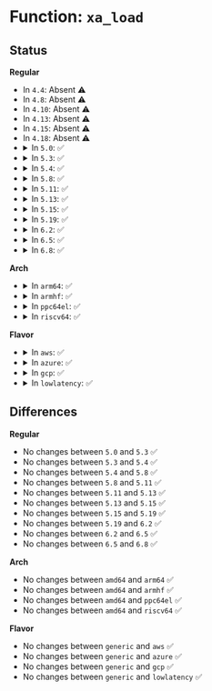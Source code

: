 # Function: <code>xa_load</code>

## Status
<b>Regular</b>
<ul>
<li>
In <code>4.4</code>: Absent ⚠️
</li>
<li>
In <code>4.8</code>: Absent ⚠️
</li>
<li>
In <code>4.10</code>: Absent ⚠️
</li>
<li>
In <code>4.13</code>: Absent ⚠️
</li>
<li>
In <code>4.15</code>: Absent ⚠️
</li>
<li>
In <code>4.18</code>: Absent ⚠️
</li>
<li>
<details>
<summary>In <code>5.0</code>: ✅</summary>

```c
void *xa_load(struct xarray *xa, long unsigned int index);
```

**Collision:** Unique Global

**Inline:** No

**Transformation:** False

**Instances:**

```
In lib/xarray.c (ffffffff81a17a00)
Location: lib/xarray.c:1266
Inline: False
Direct callers:
  - kernel/memremap.c:get_dev_pagemap
  - mm/readahead.c:__do_page_cache_readahead
  - mm/shmem.c:shmem_getpage_gfp
  - mm/shmem.c:shmem_getpage_gfp
```
**Symbols:**

```
ffffffff81a17a00-ffffffff81a17a79: xa_load (STB_GLOBAL)
```
</details>
</li>
<li>
<details>
<summary>In <code>5.3</code>: ✅</summary>

```c
void *xa_load(struct xarray *xa, long unsigned int index);
```

**Collision:** Unique Global

**Inline:** No

**Transformation:** False

**Instances:**

```
In lib/xarray.c (ffffffff81a876b0)
Location: lib/xarray.c:1285
Inline: False
Direct callers:
  - mm/readahead.c:__do_page_cache_readahead
  - mm/shmem.c:shmem_swapin_page
  - mm/shmem.c:shmem_swapin_page
  - mm/shmem.c:shmem_swapin_page
  - mm/memremap.c:get_dev_pagemap
```
**Symbols:**

```
ffffffff81a876b0-ffffffff81a8772b: xa_load (STB_GLOBAL)
```
</details>
</li>
<li>
<details>
<summary>In <code>5.4</code>: ✅</summary>

```c
void *xa_load(struct xarray *xa, long unsigned int index);
```

**Collision:** Unique Global

**Inline:** No

**Transformation:** False

**Instances:**

```
In lib/xarray.c (ffffffff81abe950)
Location: lib/xarray.c:1296
Inline: False
Direct callers:
  - mm/readahead.c:__do_page_cache_readahead
  - mm/shmem.c:shmem_confirm_swap
  - mm/memremap.c:get_dev_pagemap
```
**Symbols:**

```
ffffffff81abe950-ffffffff81abe9cb: xa_load (STB_GLOBAL)
```
</details>
</li>
<li>
<details>
<summary>In <code>5.8</code>: ✅</summary>

```c
void *xa_load(struct xarray *xa, long unsigned int index);
```

**Collision:** Unique Global

**Inline:** No

**Transformation:** False

**Instances:**

```
In lib/xarray.c (ffffffff815fb090)
Location: lib/xarray.c:1298
Inline: False
Direct callers:
  - mm/readahead.c:page_cache_readahead_unbounded
  - mm/readahead.c:read_pages
  - mm/readahead.c:read_pages
  - mm/shmem.c:shmem_swapin_page
  - mm/shmem.c:shmem_swapin_page
  - mm/memremap.c:get_dev_pagemap
  - fs/mpage.c:mpage_readahead
  - fs/iomap/buffered-io.c:iomap_readahead_actor
  - fs/ext4/readpage.c:ext4_mpage_readpages
  - drivers/iommu/ioasid.c:ioasid_find
  - drivers/iommu/ioasid.c:ioasid_free
  - drivers/iommu/ioasid.c:ioasid_set_data
  - drivers/base/memory.c:walk_memory_blocks
  - drivers/base/memory.c:remove_memory_block_devices
  - drivers/base/memory.c:create_memory_block_devices
  - drivers/base/memory.c:init_memory_block
  - drivers/base/memory.c:find_memory_block
  - net/core/devlink.c:devlink_nl_cmd_region_new
  - net/core/devlink.c:__devlink_snapshot_id_decrement
  - net/core/devlink.c:__devlink_snapshot_id_increment
```
**Symbols:**

```
ffffffff815fb090-ffffffff815fb10b: xa_load (STB_GLOBAL)
```
</details>
</li>
<li>
<details>
<summary>In <code>5.11</code>: ✅</summary>

```c
void *xa_load(struct xarray *xa, long unsigned int index);
```

**Collision:** Unique Global

**Inline:** No

**Transformation:** False

**Instances:**

```
In lib/xarray.c (ffffffff8161fb80)
Location: lib/xarray.c:1448
Inline: False
Direct callers:
  - arch/x86/kernel/cpu/sgx/encl.c:sgx_encl_load_page
  - mm/filemap.c:__add_to_page_cache_locked
  - mm/readahead.c:page_cache_ra_unbounded
  - mm/readahead.c:read_pages
  - mm/readahead.c:read_pages
  - mm/shmem.c:shmem_swapin_page
  - mm/shmem.c:shmem_swapin_page
  - mm/vmalloc.c:vb_free
  - mm/memremap.c:get_dev_pagemap
  - fs/mpage.c:mpage_readahead
  - fs/io_uring.c:io_uring_flush
  - fs/io_uring.c:io_uring_flush
  - fs/io_uring.c:io_uring_flush
  - fs/io_uring.c:io_uring_add_task_file
  - fs/iomap/buffered-io.c:iomap_readahead_actor
  - fs/ext4/readpage.c:ext4_mpage_readpages
  - drivers/iommu/ioasid.c:ioasid_find
  - drivers/iommu/ioasid.c:ioasid_put
  - drivers/iommu/ioasid.c:ioasid_get
  - drivers/iommu/ioasid.c:ioasid_set_data
  - drivers/base/memory.c:walk_memory_blocks
  - drivers/base/memory.c:remove_memory_block_devices
  - drivers/base/memory.c:create_memory_block_devices
  - drivers/base/memory.c:init_memory_block
  - drivers/base/memory.c:find_memory_block
  - net/core/devlink.c:devlink_nl_cmd_region_new
  - net/core/devlink.c:__devlink_snapshot_id_decrement
  - net/core/devlink.c:__devlink_snapshot_id_increment
```
**Symbols:**

```
ffffffff8161fb80-ffffffff8161fc0d: xa_load (STB_GLOBAL)
```
</details>
</li>
<li>
<details>
<summary>In <code>5.13</code>: ✅</summary>

```c
void *xa_load(struct xarray *xa, long unsigned int index);
```

**Collision:** Unique Global

**Inline:** No

**Transformation:** False

**Instances:**

```
In lib/xarray.c (ffffffff81603300)
Location: lib/xarray.c:1449
Inline: False
Direct callers:
  - arch/x86/kernel/cpu/sgx/encl.c:sgx_encl_load_page
  - arch/x86/kernel/cpu/sgx/virt.c:sgx_vepc_fault
  - mm/filemap.c:__add_to_page_cache_locked
  - mm/readahead.c:readahead_expand
  - mm/readahead.c:readahead_expand
  - mm/readahead.c:page_cache_ra_unbounded
  - mm/readahead.c:read_pages
  - mm/readahead.c:read_pages
  - mm/shmem.c:shmem_swapin_page
  - mm/shmem.c:shmem_swapin_page
  - mm/vmalloc.c:vb_free
  - mm/swap_state.c:get_shadow_from_swap_cache
  - mm/memremap.c:get_dev_pagemap
  - fs/mpage.c:mpage_readahead
  - fs/io_uring.c:__io_uring_add_task_file
  - fs/io_uring.c:io_init_req
  - fs/io_uring.c:io_issue_sqe
  - fs/io_uring.c:io_provide_buffers
  - fs/iomap/buffered-io.c:iomap_readahead_actor
  - fs/ext4/readpage.c:ext4_mpage_readpages
  - block/bio.c:bioset_init
  - block/bio.c:bioset_exit
  - block/genhd.c:blk_lookup_devt
  - block/partitions/core.c:add_partition
  - drivers/iommu/ioasid.c:ioasid_find
  - drivers/iommu/ioasid.c:ioasid_put
  - drivers/iommu/ioasid.c:ioasid_get
  - drivers/iommu/ioasid.c:ioasid_set_data
  - drivers/base/memory.c:walk_memory_blocks
  - drivers/base/memory.c:remove_memory_block_devices
  - drivers/base/memory.c:create_memory_block_devices
  - drivers/base/memory.c:init_memory_block
  - drivers/base/memory.c:find_memory_block
  - net/core/devlink.c:devlink_nl_cmd_region_new
  - net/core/devlink.c:__devlink_region_snapshot_create
  - net/core/devlink.c:__devlink_snapshot_id_decrement
```
**Symbols:**

```
ffffffff81603300-ffffffff8160338d: xa_load (STB_GLOBAL)
```
</details>
</li>
<li>
<details>
<summary>In <code>5.15</code>: ✅</summary>

```c
void *xa_load(struct xarray *xa, long unsigned int index);
```

**Collision:** Unique Global

**Inline:** No

**Transformation:** False

**Instances:**

```
In lib/xarray.c (ffffffff816718a0)
Location: lib/xarray.c:1449
Inline: False
Direct callers:
  - arch/x86/kernel/cpu/sgx/encl.c:sgx_encl_load_page
  - arch/x86/kernel/cpu/sgx/virt.c:sgx_vepc_fault
  - mm/filemap.c:__add_to_page_cache_locked
  - mm/readahead.c:readahead_expand
  - mm/readahead.c:readahead_expand
  - mm/readahead.c:page_cache_ra_unbounded
  - mm/readahead.c:read_pages
  - mm/readahead.c:read_pages
  - mm/shmem.c:shmem_swapin_page
  - mm/shmem.c:shmem_swapin_page
  - mm/vmalloc.c:vb_free
  - mm/swap_state.c:get_shadow_from_swap_cache
  - mm/memremap.c:get_dev_pagemap
  - fs/mpage.c:mpage_readahead
  - fs/io_uring.c:__io_uring_add_tctx_node
  - fs/io_uring.c:io_init_req
  - fs/io_uring.c:io_issue_sqe
  - fs/io_uring.c:io_provide_buffers
  - fs/iomap/buffered-io.c:iomap_readahead
  - fs/ext4/readpage.c:ext4_mpage_readpages
  - block/bio.c:bioset_init
  - block/bio.c:bioset_exit
  - block/genhd.c:blk_lookup_devt
  - block/partitions/core.c:bdev_resize_partition
  - block/partitions/core.c:bdev_del_partition
  - block/partitions/core.c:add_partition
  - drivers/iommu/intel/svm.c:prq_event_thread
  - drivers/iommu/intel/svm.c:intel_svm_bind_mm
  - drivers/iommu/intel/svm.c:pasid_to_svm_sdev
  - drivers/iommu/ioasid.c:ioasid_find
  - drivers/iommu/ioasid.c:ioasid_put
  - drivers/iommu/ioasid.c:ioasid_get
  - drivers/iommu/ioasid.c:ioasid_set_data
  - drivers/base/memory.c:memory_group_find_by_id
  - drivers/base/memory.c:memory_group_unregister
  - drivers/base/memory.c:walk_memory_blocks
  - drivers/base/memory.c:remove_memory_block_devices
  - drivers/base/memory.c:create_memory_block_devices
  - drivers/base/memory.c:init_memory_block
  - drivers/base/memory.c:find_memory_block
  - drivers/vfio/vfio.c:vfio_assign_device_set
  - net/core/devlink.c:devlink_nl_cmd_region_new
  - net/core/devlink.c:__devlink_region_snapshot_create
  - net/core/devlink.c:__devlink_snapshot_id_decrement
```
**Symbols:**

```
ffffffff816718a0-ffffffff8167192d: xa_load (STB_GLOBAL)
```
</details>
</li>
<li>
<details>
<summary>In <code>5.19</code>: ✅</summary>

```c
void *xa_load(struct xarray *xa, long unsigned int index);
```

**Collision:** Unique Global

**Inline:** No

**Transformation:** False

**Instances:**

```
In lib/xarray.c (ffffffff8178c860)
Location: lib/xarray.c:1456
Inline: False
Direct callers:
  - arch/x86/kernel/cpu/sgx/encl.c:sgx_encl_load_page
  - arch/x86/kernel/cpu/sgx/encl.c:__sgx_encl_eldu
  - arch/x86/kernel/cpu/sgx/main.c:arch_memory_failure
  - arch/x86/kernel/cpu/sgx/main.c:arch_is_platform_page
  - arch/x86/kernel/cpu/sgx/virt.c:sgx_vepc_fault
  - kernel/irq/msi.c:msi_domain_populate_irqs
  - kernel/irq/msi.c:msi_get_virq
  - mm/filemap.c:__filemap_add_folio
  - mm/readahead.c:readahead_expand
  - mm/readahead.c:readahead_expand
  - mm/readahead.c:page_cache_ra_unbounded
  - mm/readahead.c:read_pages
  - mm/readahead.c:read_pages
  - mm/shmem.c:shmem_swapin_folio
  - mm/shmem.c:shmem_swapin_folio
  - mm/shmem.c:shmem_swapin_folio
  - mm/shmem.c:shmem_swapin_folio
  - mm/list_lru.c:memcg_list_lru_alloc
  - mm/list_lru.c:memcg_list_lru_alloc
  - mm/list_lru.c:memcg_reparent_list_lrus
  - mm/list_lru.c:memcg_reparent_list_lrus
  - mm/list_lru.c:__list_lru_walk_one
  - mm/list_lru.c:list_lru_count_one
  - mm/list_lru.c:list_lru_del
  - mm/list_lru.c:list_lru_add
  - mm/vmalloc.c:vb_free
  - mm/swap_state.c:get_shadow_from_swap_cache
  - mm/memremap.c:get_dev_pagemap
  - fs/mpage.c:mpage_readahead
  - fs/iomap/buffered-io.c:iomap_readahead
  - fs/ext4/readpage.c:ext4_mpage_readpages
  - security/apparmor/secid.c:apparmor_secid_to_secctx
  - block/bio.c:bioset_init
  - block/bio.c:bioset_exit
  - block/blk-mq.c:blk_mq_poll
  - block/blk-mq.c:blk_mq_poll_hybrid
  - block/blk-mq.c:blk_mq_init_allocated_queue
  - block/blk-mq.c:blk_mq_realloc_hw_ctxs
  - block/blk-mq.c:blk_mq_map_swqueue
  - block/blk-mq.c:blk_mq_map_swqueue
  - block/blk-mq.c:blk_mq_map_swqueue
  - block/blk-mq.c:blk_mq_alloc_request_hctx
  - block/genhd.c:blk_lookup_devt
  - block/partitions/core.c:bdev_resize_partition
  - block/partitions/core.c:bdev_del_partition
  - block/partitions/core.c:add_partition
  - io_uring/io_uring.c:__io_uring_register
  - io_uring/io_uring.c:io_register_pbuf_ring
  - io_uring/io_uring.c:__io_uring_add_tctx_node
  - io_uring/io_uring.c:io_init_req
  - io_uring/io_uring.c:io_provide_buffers
  - io_uring/io_uring.c:io_remove_buffers
  - io_uring/io_uring.c:io_buffer_select
  - io_uring/io_uring.c:io_kbuf_recycle
  - drivers/xen/grant-dma-ops.c:xen_grant_setup_dma_ops
  - drivers/iommu/intel/svm.c:prq_event_thread
  - drivers/iommu/intel/svm.c:intel_svm_bind_mm
  - drivers/iommu/intel/svm.c:pasid_to_svm_sdev
  - drivers/iommu/ioasid.c:ioasid_find
  - drivers/iommu/ioasid.c:ioasid_free
  - drivers/iommu/ioasid.c:ioasid_set_data
  - drivers/base/memory.c:memory_group_find_by_id
  - drivers/base/memory.c:memory_group_unregister
  - drivers/base/memory.c:walk_memory_blocks
  - drivers/base/memory.c:remove_memory_block_devices
  - drivers/base/memory.c:create_memory_block_devices
  - drivers/base/memory.c:add_memory_block
  - drivers/base/memory.c:find_memory_block
  - drivers/dax/super.c:fs_dax_get_by_bdev
  - drivers/vfio/vfio.c:vfio_assign_device_set
  - net/core/devlink.c:devlink_nl_cmd_region_new
  - net/core/devlink.c:__devlink_region_snapshot_create
  - net/core/devlink.c:__devlink_snapshot_id_decrement
```
**Symbols:**

```
ffffffff8178c860-ffffffff8178c945: xa_load (STB_GLOBAL)
```
</details>
</li>
<li>
<details>
<summary>In <code>6.2</code>: ✅</summary>

```c
void *xa_load(struct xarray *xa, long unsigned int index);
```

**Collision:** Unique Global

**Inline:** No

**Transformation:** False

**Instances:**

```
In lib/xarray.c (ffffffff82049f20)
Location: lib/xarray.c:1456
Inline: False
Direct callers:
  - arch/x86/kernel/cpu/sgx/encl.c:sgx_vma_access
  - arch/x86/kernel/cpu/sgx/encl.c:sgx_vma_fault
  - arch/x86/kernel/cpu/sgx/encl.c:sgx_vma_fault
  - arch/x86/kernel/cpu/sgx/encl.c:sgx_encl_load_page
  - arch/x86/kernel/cpu/sgx/encl.c:__sgx_encl_eldu
  - arch/x86/kernel/cpu/sgx/main.c:arch_memory_failure
  - arch/x86/kernel/cpu/sgx/main.c:arch_is_platform_page
  - arch/x86/kernel/cpu/sgx/virt.c:sgx_vepc_fault
  - kernel/irq/msi.c:msi_domain_populate_irqs
  - kernel/irq/msi.c:msi_domain_get_virq
  - mm/filemap.c:__filemap_add_folio
  - mm/readahead.c:readahead_expand
  - mm/readahead.c:readahead_expand
  - mm/readahead.c:page_cache_ra_unbounded
  - mm/readahead.c:read_pages
  - mm/readahead.c:read_pages
  - mm/shmem.c:shmem_swapin_folio
  - mm/shmem.c:shmem_swapin_folio
  - mm/shmem.c:shmem_swapin_folio
  - mm/shmem.c:shmem_swapin_folio
  - mm/list_lru.c:memcg_list_lru_alloc
  - mm/list_lru.c:memcg_list_lru_alloc
  - mm/list_lru.c:memcg_reparent_list_lrus
  - mm/list_lru.c:memcg_reparent_list_lrus
  - mm/list_lru.c:__list_lru_walk_one
  - mm/list_lru.c:list_lru_count_one
  - mm/list_lru.c:list_lru_del
  - mm/list_lru.c:list_lru_add
  - mm/vmalloc.c:vb_free
  - mm/swap_state.c:get_shadow_from_swap_cache
  - mm/memremap.c:get_dev_pagemap
  - fs/mpage.c:mpage_readahead
  - fs/iomap/buffered-io.c:iomap_readahead
  - fs/ext4/readpage.c:ext4_mpage_readpages
  - security/apparmor/secid.c:apparmor_secid_to_secctx
  - block/bio.c:bioset_init
  - block/bio.c:bioset_exit
  - block/blk-mq.c:blk_mq_poll_classic
  - block/blk-mq.c:blk_mq_poll_hybrid
  - block/blk-mq.c:blk_mq_init_allocated_queue
  - block/blk-mq.c:blk_mq_realloc_hw_ctxs
  - block/blk-mq.c:blk_mq_map_swqueue
  - block/blk-mq.c:blk_mq_map_swqueue
  - block/blk-mq.c:blk_mq_map_swqueue
  - block/blk-mq.c:blk_mq_alloc_request_hctx
  - block/genhd.c:blk_lookup_devt
  - block/partitions/core.c:bdev_resize_partition
  - block/partitions/core.c:bdev_del_partition
  - block/partitions/core.c:add_partition
  - io_uring/io_uring.c:io_init_req
  - io_uring/tctx.c:__io_uring_add_tctx_node
  - io_uring/kbuf.c:io_unregister_pbuf_ring
  - io_uring/kbuf.c:io_register_pbuf_ring
  - io_uring/kbuf.c:io_provide_buffers
  - io_uring/kbuf.c:io_remove_buffers
  - io_uring/kbuf.c:io_buffer_select
  - io_uring/kbuf.c:io_kbuf_recycle_legacy
  - drivers/pci/p2pdma.c:pci_p2pdma_map_segment
  - drivers/xen/grant-dma-ops.c:xen_virtio_restricted_mem_acc
  - drivers/xen/grant-dma-ops.c:xen_grant_dma_unmap_page
  - drivers/xen/grant-dma-ops.c:xen_grant_dma_map_page
  - drivers/xen/grant-dma-ops.c:xen_grant_dma_free
  - drivers/xen/grant-dma-ops.c:xen_grant_dma_alloc
  - drivers/iommu/intel/iommu.c:dmar_domain_attach_device
  - drivers/iommu/intel/iommu.c:domain_context_clear_one
  - drivers/iommu/intel/iommu.c:domain_context_mapping_one
  - drivers/iommu/intel/iommu.c:domain_detach_iommu
  - drivers/iommu/intel/iommu.c:domain_attach_iommu
  - drivers/iommu/intel/iommu.c:intel_flush_iotlb_all
  - drivers/iommu/intel/iommu.c:iommu_flush_iotlb_psi
  - drivers/iommu/intel/pasid.c:intel_pasid_setup_second_level
  - drivers/iommu/intel/svm.c:intel_svm_drain_prq
  - drivers/iommu/intel/svm.c:intel_svm_bind_mm
  - drivers/iommu/iommu.c:iommu_get_domain_for_dev_pasid
  - drivers/iommu/ioasid.c:ioasid_find
  - drivers/iommu/ioasid.c:ioasid_free
  - drivers/iommu/ioasid.c:ioasid_set_data
  - drivers/base/memory.c:memblk_nr_poison_sub
  - drivers/base/memory.c:memblk_nr_poison_inc
  - drivers/base/memory.c:memory_group_find_by_id
  - drivers/base/memory.c:memory_group_unregister
  - drivers/base/memory.c:walk_memory_blocks
  - drivers/base/memory.c:remove_memory_block_devices
  - drivers/base/memory.c:create_memory_block_devices
  - drivers/base/memory.c:add_memory_block
  - drivers/base/memory.c:find_memory_block
  - drivers/dax/super.c:fs_dax_get_by_bdev
  - net/core/devlink.c:devlink_health_reporter_get_from_attrs
  - net/core/devlink.c:devlink_nl_cmd_region_read_dumpit
  - net/core/devlink.c:devlink_nl_cmd_region_new
  - net/core/devlink.c:devlink_nl_cmd_region_new
  - net/core/devlink.c:devlink_nl_cmd_region_del
  - net/core/devlink.c:devlink_nl_cmd_region_get_doit
  - net/core/devlink.c:__devlink_region_snapshot_create
  - net/core/devlink.c:__devlink_snapshot_id_decrement
  - net/core/devlink.c:devlink_nl_cmd_port_new_doit
  - net/core/devlink.c:devlink_nl_pre_doit
  - net/core/devlink.c:devlink_nl_pre_doit
  - net/core/devlink.c:devlink_nl_pre_doit
```
**Symbols:**

```
ffffffff82049f20-ffffffff8204a005: xa_load (STB_GLOBAL)
```
</details>
</li>
<li>
<details>
<summary>In <code>6.5</code>: ✅</summary>

```c
void *xa_load(struct xarray *xa, long unsigned int index);
```

**Collision:** Unique Global

**Inline:** No

**Transformation:** False

**Instances:**

```
In lib/xarray.c (ffffffff820c87c0)
Location: lib/xarray.c:1454
Inline: False
Direct callers:
  - arch/x86/kernel/cpu/sgx/encl.c:sgx_vma_access
  - arch/x86/kernel/cpu/sgx/encl.c:sgx_vma_fault
  - arch/x86/kernel/cpu/sgx/encl.c:sgx_vma_fault
  - arch/x86/kernel/cpu/sgx/encl.c:sgx_encl_load_page
  - arch/x86/kernel/cpu/sgx/encl.c:__sgx_encl_eldu
  - arch/x86/kernel/cpu/sgx/main.c:arch_memory_failure
  - arch/x86/kernel/cpu/sgx/main.c:arch_is_platform_page
  - arch/x86/kernel/cpu/sgx/virt.c:sgx_vepc_fault
  - kernel/irq/msi.c:msi_domain_populate_irqs
  - kernel/irq/msi.c:msi_domain_get_virq
  - mm/filemap.c:__filemap_add_folio
  - mm/readahead.c:readahead_expand
  - mm/readahead.c:readahead_expand
  - mm/readahead.c:page_cache_ra_unbounded
  - mm/readahead.c:read_pages
  - mm/readahead.c:read_pages
  - mm/shmem.c:shmem_swapin_folio
  - mm/shmem.c:shmem_swapin_folio
  - mm/shmem.c:shmem_swapin_folio
  - mm/shmem.c:shmem_swapin_folio
  - mm/shmem.c:shmem_swapin_folio
  - mm/list_lru.c:memcg_list_lru_alloc
  - mm/list_lru.c:memcg_list_lru_alloc
  - mm/list_lru.c:memcg_reparent_list_lrus
  - mm/list_lru.c:memcg_reparent_list_lrus
  - mm/list_lru.c:__list_lru_walk_one
  - mm/list_lru.c:list_lru_count_one
  - mm/list_lru.c:list_lru_del
  - mm/list_lru.c:list_lru_add
  - mm/vmalloc.c:vmap_ram_vread_iter
  - mm/vmalloc.c:vb_free
  - mm/swap_state.c:get_shadow_from_swap_cache
  - mm/memremap.c:get_dev_pagemap
  - fs/mpage.c:mpage_readahead
  - fs/iomap/buffered-io.c:iomap_readahead
  - fs/ext4/readpage.c:ext4_mpage_readpages
  - security/apparmor/secid.c:apparmor_secid_to_secctx
  - block/bio.c:bioset_init
  - block/bio.c:bioset_exit
  - block/blk-mq.c:blk_mq_poll
  - block/blk-mq.c:blk_mq_init_allocated_queue
  - block/blk-mq.c:blk_mq_realloc_hw_ctxs
  - block/blk-mq.c:blk_mq_map_swqueue
  - block/blk-mq.c:blk_mq_map_swqueue
  - block/blk-mq.c:blk_mq_map_swqueue
  - block/blk-mq.c:blk_mq_alloc_request_hctx
  - block/genhd.c:part_devt
  - block/partitions/core.c:bdev_resize_partition
  - block/partitions/core.c:bdev_del_partition
  - block/partitions/core.c:add_partition
  - io_uring/io_uring.c:io_init_req
  - io_uring/tctx.c:__io_uring_add_tctx_node
  - io_uring/kbuf.c:io_pbuf_get_address
  - io_uring/kbuf.c:io_unregister_pbuf_ring
  - io_uring/kbuf.c:io_register_pbuf_ring
  - io_uring/kbuf.c:io_provide_buffers
  - io_uring/kbuf.c:io_remove_buffers
  - io_uring/kbuf.c:io_buffer_select
  - io_uring/kbuf.c:io_kbuf_recycle_legacy
  - drivers/pci/p2pdma.c:pci_p2pdma_map_segment
  - drivers/xen/grant-dma-ops.c:xen_virtio_restricted_mem_acc
  - drivers/xen/grant-dma-ops.c:xen_grant_dma_unmap_page
  - drivers/xen/grant-dma-ops.c:xen_grant_dma_map_page
  - drivers/xen/grant-dma-ops.c:xen_grant_dma_free
  - drivers/xen/grant-dma-ops.c:xen_grant_dma_alloc
  - drivers/iommu/intel/iommu.c:dmar_domain_attach_device
  - drivers/iommu/intel/iommu.c:domain_context_clear_one
  - drivers/iommu/intel/iommu.c:domain_context_mapping_one
  - drivers/iommu/intel/iommu.c:domain_detach_iommu
  - drivers/iommu/intel/iommu.c:domain_attach_iommu
  - drivers/iommu/intel/iommu.c:intel_flush_iotlb_all
  - drivers/iommu/intel/iommu.c:iommu_flush_iotlb_psi
  - drivers/iommu/intel/pasid.c:intel_pasid_setup_second_level
  - drivers/iommu/intel/svm.c:intel_svm_drain_prq
  - drivers/iommu/intel/svm.c:intel_svm_bind_mm
  - drivers/iommu/iommu.c:iommu_get_domain_for_dev_pasid
  - drivers/base/memory.c:memblk_nr_poison_sub
  - drivers/base/memory.c:memblk_nr_poison_inc
  - drivers/base/memory.c:memory_group_find_by_id
  - drivers/base/memory.c:memory_group_unregister
  - drivers/base/memory.c:walk_memory_blocks
  - drivers/base/memory.c:remove_memory_block_devices
  - drivers/base/memory.c:create_memory_block_devices
  - drivers/base/memory.c:add_memory_block
  - drivers/base/memory.c:find_memory_block
  - drivers/dax/super.c:fs_dax_get_by_bdev
  - net/sched/cls_api.c:tcf_classify
  - net/devlink/leftover.c:devl_param_value_changed
  - net/devlink/leftover.c:devl_param_driverinit_value_set
  - net/devlink/leftover.c:devl_param_driverinit_value_get
  - net/devlink/leftover.c:devlink_param_unregister
  - net/devlink/leftover.c:devlink_nl_cmd_region_read_dumpit
  - net/devlink/leftover.c:devlink_nl_cmd_region_new
  - net/devlink/leftover.c:devlink_nl_cmd_region_new
  - net/devlink/leftover.c:devlink_nl_cmd_region_del
  - net/devlink/leftover.c:devlink_nl_cmd_region_get_doit
  - net/devlink/leftover.c:__devlink_region_snapshot_create
  - net/devlink/leftover.c:__devlink_snapshot_id_decrement
  - net/devlink/leftover.c:devlink_rate_get_from_info
  - net/devlink/leftover.c:devlink_port_get_from_info
```
**Symbols:**

```
ffffffff820c87c0-ffffffff820c88a5: xa_load (STB_GLOBAL)
```
</details>
</li>
<li>
<details>
<summary>In <code>6.8</code>: ✅</summary>

```c
void *xa_load(struct xarray *xa, long unsigned int index);
```

**Collision:** Unique Global

**Inline:** No

**Transformation:** False

**Instances:**

```
In lib/xarray.c (ffffffff821a3140)
Location: lib/xarray.c:1454
Inline: False
Direct callers:
  - arch/x86/kernel/cpu/sgx/encl.c:sgx_vma_access
  - arch/x86/kernel/cpu/sgx/encl.c:sgx_vma_fault
  - arch/x86/kernel/cpu/sgx/encl.c:sgx_vma_fault
  - arch/x86/kernel/cpu/sgx/encl.c:sgx_encl_load_page
  - arch/x86/kernel/cpu/sgx/encl.c:__sgx_encl_eldu
  - arch/x86/kernel/cpu/sgx/main.c:arch_memory_failure
  - arch/x86/kernel/cpu/sgx/main.c:arch_is_platform_page
  - arch/x86/kernel/cpu/sgx/virt.c:sgx_vepc_fault
  - kernel/irq/msi.c:msi_domain_populate_irqs
  - kernel/irq/msi.c:msi_domain_get_virq
  - mm/filemap.c:__filemap_add_folio
  - mm/readahead.c:readahead_expand
  - mm/readahead.c:readahead_expand
  - mm/readahead.c:page_cache_ra_unbounded
  - mm/readahead.c:read_pages
  - mm/readahead.c:read_pages
  - mm/shmem.c:shmem_swapin_folio
  - mm/shmem.c:shmem_swapin_folio
  - mm/shmem.c:shmem_swapin_folio
  - mm/shmem.c:shmem_swapin_folio
  - mm/shmem.c:shmem_swapin_folio
  - mm/list_lru.c:memcg_list_lru_alloc
  - mm/list_lru.c:memcg_list_lru_alloc
  - mm/list_lru.c:memcg_reparent_list_lrus
  - mm/list_lru.c:memcg_reparent_list_lrus
  - mm/list_lru.c:__list_lru_walk_one
  - mm/list_lru.c:list_lru_count_one
  - mm/list_lru.c:list_lru_putback
  - mm/list_lru.c:list_lru_del
  - mm/list_lru.c:list_lru_add
  - mm/vmalloc.c:vmap_ram_vread_iter
  - mm/vmalloc.c:vb_free
  - mm/swap_state.c:get_shadow_from_swap_cache
  - mm/memremap.c:get_dev_pagemap
  - fs/mpage.c:mpage_readahead
  - fs/iomap/buffered-io.c:iomap_readahead
  - fs/ext4/readpage.c:ext4_mpage_readpages
  - security/apparmor/secid.c:apparmor_secid_to_secctx
  - block/bio.c:bioset_init
  - block/bio.c:bioset_exit
  - block/blk-mq.c:blk_mq_poll
  - block/blk-mq.c:blk_mq_init_allocated_queue
  - block/blk-mq.c:blk_mq_realloc_hw_ctxs
  - block/blk-mq.c:blk_mq_map_swqueue
  - block/blk-mq.c:blk_mq_map_swqueue
  - block/blk-mq.c:blk_mq_map_swqueue
  - block/blk-mq.c:blk_mq_alloc_request_hctx
  - block/genhd.c:part_devt
  - block/partitions/core.c:bdev_resize_partition
  - block/partitions/core.c:bdev_del_partition
  - block/partitions/core.c:add_partition
  - io_uring/io_uring.c:io_init_req
  - io_uring/tctx.c:__io_uring_add_tctx_node
  - io_uring/kbuf.c:io_pbuf_get_address
  - io_uring/kbuf.c:io_register_pbuf_status
  - io_uring/kbuf.c:io_unregister_pbuf_ring
  - io_uring/kbuf.c:io_register_pbuf_ring
  - io_uring/kbuf.c:io_provide_buffers
  - io_uring/kbuf.c:io_remove_buffers
  - io_uring/kbuf.c:io_buffer_select
  - io_uring/kbuf.c:io_kbuf_recycle_legacy
  - drivers/pci/p2pdma.c:pci_p2pdma_map_segment
  - drivers/xen/grant-dma-ops.c:xen_virtio_restricted_mem_acc
  - drivers/xen/grant-dma-ops.c:xen_grant_dma_unmap_page
  - drivers/xen/grant-dma-ops.c:xen_grant_dma_map_page
  - drivers/xen/grant-dma-ops.c:xen_grant_dma_free
  - drivers/xen/grant-dma-ops.c:xen_grant_dma_alloc
  - drivers/iommu/intel/iommu.c:domain_setup_first_level
  - drivers/iommu/intel/iommu.c:domain_context_clear_one
  - drivers/iommu/intel/iommu.c:domain_context_mapping_one
  - drivers/iommu/intel/iommu.c:domain_detach_iommu
  - drivers/iommu/intel/iommu.c:domain_attach_iommu
  - drivers/iommu/intel/iommu.c:intel_flush_iotlb_all
  - drivers/iommu/intel/iommu.c:iommu_flush_iotlb_psi
  - drivers/iommu/intel/iommu.c:domain_flush_pasid_iotlb
  - drivers/iommu/intel/pasid.c:intel_pasid_setup_nested
  - drivers/iommu/intel/pasid.c:intel_pasid_setup_second_level
  - drivers/iommu/intel/nested.c:intel_nested_cache_invalidate_user
  - drivers/iommu/intel/svm.c:intel_drain_pasid_prq
  - drivers/iommu/intel/svm.c:intel_svm_remove_dev_pasid
  - drivers/iommu/iommu.c:iommu_get_domain_for_dev_pasid
  - drivers/base/memory.c:memblk_nr_poison_sub
  - drivers/base/memory.c:memblk_nr_poison_inc
  - drivers/base/memory.c:memory_group_find_by_id
  - drivers/base/memory.c:memory_group_unregister
  - drivers/base/memory.c:walk_memory_blocks
  - drivers/base/memory.c:remove_memory_block_devices
  - drivers/base/memory.c:create_memory_block_devices
  - drivers/base/memory.c:add_memory_block
  - drivers/base/memory.c:find_memory_block
  - drivers/dax/super.c:fs_dax_get_by_bdev
  - drivers/dpll/dpll_core.c:dpll_pin_on_pin_priv
  - drivers/dpll/dpll_core.c:dpll_pin_on_dpll_priv
  - drivers/dpll/dpll_core.c:dpll_device_get_by_id
  - drivers/dpll/dpll_netlink.c:dpll_pin_pre_doit
  - drivers/dpll/dpll_netlink.c:dpll_pin_parent_pin_set
  - drivers/dpll/dpll_netlink.c:dpll_pin_parent_pin_set
  - drivers/dpll/dpll_netlink.c:dpll_pin_parent_device_set
  - drivers/dpll/dpll_netlink.c:dpll_pin_parent_device_set
  - drivers/dpll/dpll_netlink.c:dpll_pin_parent_device_set
  - drivers/dpll/dpll_netlink.c:dpll_pin_parent_device_set
  - drivers/dpll/dpll_netlink.c:dpll_pin_parent_device_set
  - drivers/dpll/dpll_netlink.c:dpll_pin_parent_device_set
  - drivers/dpll/dpll_netlink.c:dpll_pin_parent_device_set
  - drivers/dpll/dpll_netlink.c:dpll_pin_parent_device_set
  - drivers/dpll/dpll_netlink.c:dpll_pin_parent_device_set
  - net/core/page_pool_user.c:netdev_nl_page_pool_get_do
  - net/sched/cls_api.c:tcf_classify
  - net/netlink/genetlink.c:genl_sk_priv_get
  - net/devlink/port.c:devlink_port_rel_cleanup_cb
  - net/devlink/port.c:devlink_port_rel_notify_cb
  - net/devlink/port.c:devlink_port_get_from_info
  - net/devlink/param.c:devl_param_value_changed
  - net/devlink/param.c:devl_param_driverinit_value_set
  - net/devlink/param.c:devl_param_driverinit_value_get
  - net/devlink/param.c:devlink_param_unregister
  - net/devlink/region.c:devlink_nl_region_new_doit
  - net/devlink/region.c:__devlink_region_snapshot_create
  - net/devlink/region.c:__devlink_snapshot_id_decrement
```
**Symbols:**

```
ffffffff821a3140-ffffffff821a3225: xa_load (STB_GLOBAL)
```
</details>
</li>
</ul>
<b>Arch</b>
<ul>
<li>
<details>
<summary>In <code>arm64</code>: ✅</summary>

```c
void *xa_load(struct xarray *xa, long unsigned int index);
```

**Collision:** Unique Global

**Inline:** No

**Transformation:** False

**Instances:**

```
In lib/xarray.c (ffff800010d99be0)
Location: lib/xarray.c:1296
Inline: False
Direct callers:
  - mm/readahead.c:__do_page_cache_readahead
  - mm/shmem.c:shmem_confirm_swap
```
**Symbols:**

```
ffff800010d99be0-ffff800010d99c58: xa_load (STB_GLOBAL)
```
</details>
</li>
<li>
<details>
<summary>In <code>armhf</code>: ✅</summary>

```c
void *xa_load(struct xarray *xa, long unsigned int index);
```

**Collision:** Unique Global

**Inline:** No

**Transformation:** False

**Instances:**

```
In lib/xarray.c (c0e96704)
Location: lib/xarray.c:1296
Inline: False
Direct callers:
  - mm/readahead.c:__do_page_cache_readahead
  - mm/shmem.c:shmem_swapin_page
  - mm/shmem.c:shmem_swapin_page
  - mm/shmem.c:shmem_swapin_page
```
**Symbols:**

```
c0e96704-c0e967a0: xa_load (STB_GLOBAL)
```
</details>
</li>
<li>
<details>
<summary>In <code>ppc64el</code>: ✅</summary>

```c
void *xa_load(struct xarray *xa, long unsigned int index);
```

**Collision:** Unique Global

**Inline:** No

**Transformation:** False

**Instances:**

```
In lib/xarray.c (c000000000edfbe0)
Location: lib/xarray.c:1296
Inline: False
Direct callers:
  - mm/readahead.c:__do_page_cache_readahead
  - mm/shmem.c:shmem_swapin_page
  - mm/shmem.c:shmem_swapin_page
  - mm/shmem.c:shmem_swapin_page
  - mm/memremap.c:get_dev_pagemap
```
**Symbols:**

```
c000000000edfbe0-c000000000edfc90: xa_load (STB_GLOBAL)
```
</details>
</li>
<li>
<details>
<summary>In <code>riscv64</code>: ✅</summary>

```c
void *xa_load(struct xarray *xa, long unsigned int index);
```

**Collision:** Unique Global

**Inline:** No

**Transformation:** False

**Instances:**

```
In lib/xarray.c (ffffffe0008c2816)
Location: lib/xarray.c:1296
Inline: False
Direct callers:
  - mm/readahead.c:__do_page_cache_readahead
  - mm/shmem.c:shmem_confirm_swap
```
**Symbols:**

```
ffffffe0008c2816-ffffffe0008c2880: xa_load (STB_GLOBAL)
```
</details>
</li>
</ul>
<b>Flavor</b>
<ul>
<li>
<details>
<summary>In <code>aws</code>: ✅</summary>

```c
void *xa_load(struct xarray *xa, long unsigned int index);
```

**Collision:** Unique Global

**Inline:** No

**Transformation:** False

**Instances:**

```
In lib/xarray.c (ffffffff81a5d7a0)
Location: lib/xarray.c:1296
Inline: False
Direct callers:
  - mm/readahead.c:__do_page_cache_readahead
  - mm/shmem.c:shmem_confirm_swap
  - mm/memremap.c:get_dev_pagemap
```
**Symbols:**

```
ffffffff81a5d7a0-ffffffff81a5d81b: xa_load (STB_GLOBAL)
```
</details>
</li>
<li>
<details>
<summary>In <code>azure</code>: ✅</summary>

```c
void *xa_load(struct xarray *xa, long unsigned int index);
```

**Collision:** Unique Global

**Inline:** No

**Transformation:** False

**Instances:**

```
In lib/xarray.c (ffffffff81a1a870)
Location: lib/xarray.c:1296
Inline: False
Direct callers:
  - mm/readahead.c:__do_page_cache_readahead
  - mm/shmem.c:shmem_confirm_swap
  - mm/memremap.c:get_dev_pagemap
```
**Symbols:**

```
ffffffff81a1a870-ffffffff81a1a8eb: xa_load (STB_GLOBAL)
```
</details>
</li>
<li>
<details>
<summary>In <code>gcp</code>: ✅</summary>

```c
void *xa_load(struct xarray *xa, long unsigned int index);
```

**Collision:** Unique Global

**Inline:** No

**Transformation:** False

**Instances:**

```
In lib/xarray.c (ffffffff81ac9b90)
Location: lib/xarray.c:1296
Inline: False
Direct callers:
  - mm/readahead.c:__do_page_cache_readahead
  - mm/shmem.c:shmem_confirm_swap
  - mm/memremap.c:get_dev_pagemap
```
**Symbols:**

```
ffffffff81ac9b90-ffffffff81ac9c0b: xa_load (STB_GLOBAL)
```
</details>
</li>
<li>
<details>
<summary>In <code>lowlatency</code>: ✅</summary>

```c
void *xa_load(struct xarray *xa, long unsigned int index);
```

**Collision:** Unique Global

**Inline:** No

**Transformation:** False

**Instances:**

```
In lib/xarray.c (ffffffff81ad60e0)
Location: lib/xarray.c:1296
Inline: False
Direct callers:
  - mm/readahead.c:__do_page_cache_readahead
  - mm/shmem.c:shmem_confirm_swap
  - mm/memremap.c:get_dev_pagemap
```
**Symbols:**

```
ffffffff81ad60e0-ffffffff81ad6174: xa_load (STB_GLOBAL)
```
</details>
</li>
</ul>

## Differences
<b>Regular</b>
<ul>
<li>
No changes between <code>5.0</code> and <code>5.3</code> ✅
</li>
<li>
No changes between <code>5.3</code> and <code>5.4</code> ✅
</li>
<li>
No changes between <code>5.4</code> and <code>5.8</code> ✅
</li>
<li>
No changes between <code>5.8</code> and <code>5.11</code> ✅
</li>
<li>
No changes between <code>5.11</code> and <code>5.13</code> ✅
</li>
<li>
No changes between <code>5.13</code> and <code>5.15</code> ✅
</li>
<li>
No changes between <code>5.15</code> and <code>5.19</code> ✅
</li>
<li>
No changes between <code>5.19</code> and <code>6.2</code> ✅
</li>
<li>
No changes between <code>6.2</code> and <code>6.5</code> ✅
</li>
<li>
No changes between <code>6.5</code> and <code>6.8</code> ✅
</li>
</ul>
<b>Arch</b>
<ul>
<li>
No changes between <code>amd64</code> and <code>arm64</code> ✅
</li>
<li>
No changes between <code>amd64</code> and <code>armhf</code> ✅
</li>
<li>
No changes between <code>amd64</code> and <code>ppc64el</code> ✅
</li>
<li>
No changes between <code>amd64</code> and <code>riscv64</code> ✅
</li>
</ul>
<b>Flavor</b>
<ul>
<li>
No changes between <code>generic</code> and <code>aws</code> ✅
</li>
<li>
No changes between <code>generic</code> and <code>azure</code> ✅
</li>
<li>
No changes between <code>generic</code> and <code>gcp</code> ✅
</li>
<li>
No changes between <code>generic</code> and <code>lowlatency</code> ✅
</li>
</ul>
